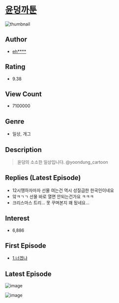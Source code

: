 # [윤덩까툰](https://comic.naver.com/bestChallenge/list?titleId=651073)
![thumbnail](https://image-comic.pstatic.net/user_contents_data/challenge_comic/2021/11/16/107461/thumbnail_202x164e9522494_098b_461b_8291_e6c37ef2ba27_00001037.JPEG)

## Author
- [eh****](https://comic.naver.com/artistTitle?id=107461)

## Rating
- 9.38

## View Count
- 7100000

## Genre
- 일상, 개그

## Description
> 윤덩의 소소한 일상입니다. @yoondung_cartoon

## Replies (Latest Episode)
- 12시땡하자마자 선물 여는건 역시 성질급한 한국인이네요
- 앜ㅋㄱㄱ 선물 바로 열면 안되는건가요 ㅋㅋㅋ
- 크리스마스 트리... 못 꾸며본지 꽤 됬네요...

## Interest
- 6,886

## First Episode
- [1.너겠냐](https://comic.naver.com/bestChallenge/detail?titleId=651073&no=1)

## Latest Episode
![image](https://image-comic.pstatic.net/user_contents_data/challenge_comic/2022/05/12/107461/upload_3486685749215126374.jpeg)

![image](https://image-comic.pstatic.net/user_contents_data/challenge_comic/2022/05/12/107461/upload_3688836463781634404.jpeg)
